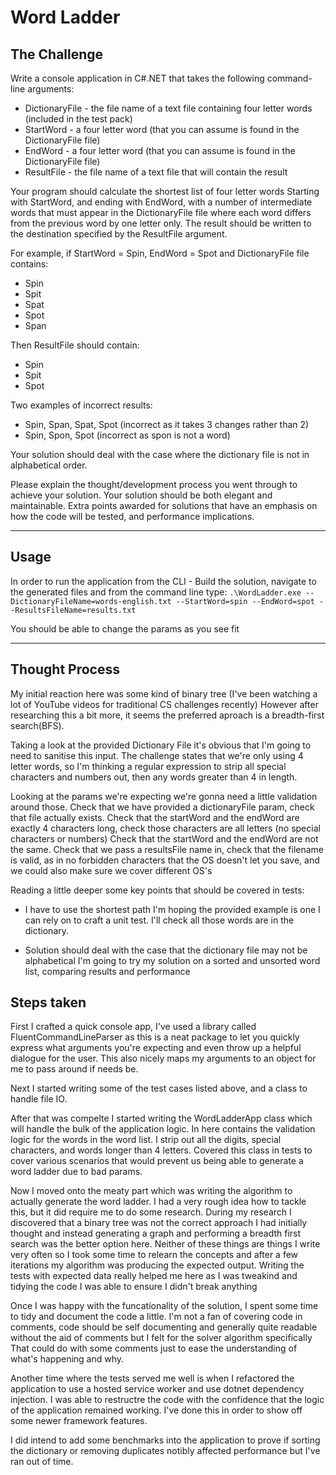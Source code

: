 # Word Ladder

## The Challenge

Write a console application in C#.NET that takes the following command-line arguments:

* DictionaryFile - the file name of a text file containing four letter words (included in the test pack)
* StartWord - a four letter word (that you can assume is found in the DictionaryFile file)
* EndWord - a four letter word (that you can assume is found in the DictionaryFile file) 
* ResultFile - the file name of a text file that will contain the result

Your program should calculate the shortest list of four letter words
Starting with StartWord, and ending with EndWord, with a number of intermediate words that must appear in the DictionaryFile file where each word differs from the previous word by one letter only. 
The result should be written to the destination specified by the ResultFile argument.

For example, if StartWord = Spin, EndWord = Spot and DictionaryFile file contains:
* Spin
* Spit
* Spat
* Spot
* Span

Then ResultFile should contain:
* Spin
* Spit
* Spot

Two examples of incorrect results:
* Spin, Span, Spat, Spot (incorrect as it takes 3 changes rather than 2)
* Spin, Spon, Spot (incorrect as spon is not a word)

Your solution should deal with the case where the dictionary file is not in alphabetical order.

Please explain the thought/development process you went through to achieve your solution.
Your solution should be both elegant and maintainable.
Extra points awarded for solutions that have an emphasis on how the code will be tested, and performance implications.

---

## Usage

In order to run the application from the CLI - Build the solution, navigate to the generated files and from the command line type:
`.\WordLadder.exe --DictionaryFileName=words-english.txt --StartWord=spin --EndWord=spot --ResultsFileName=results.txt`

You should be able to change the params as you see fit

---

## Thought Process

My initial reaction here was some kind of binary tree (I've been watching a lot of YouTube videos for traditional CS challenges recently)
However after researching this a bit more, it seems the preferred aproach is a breadth-first search(BFS).

Taking a look at the provided Dictionary File it's obvious that I'm going to need to sanitise this input.
The challenge states that we're only using 4 letter words, so I'm thinking a regular expression to strip all special characters
and numbers out, then any words greater than 4 in length.

Looking at the params we're expecting we're gonna need a little validation around those.
Check that we have provided a dictionaryFile param, check that file actually exists. 
Check that the startWord and the endWord are exactly 4 characters long, check those characters are all letters (no special characters or numbers)
Check that the startWord and the endWord are not the same.
Check that we pass a resultsFile name in, check that the filename is valid, as in no forbidden characters that the OS doesn't let you save, and we could also make sure we cover different OS's

Reading a little deeper some key points that should be covered in tests:

* I have to use the shortest path
I'm hoping the provided example is one I can rely on to craft a unit test. 
I'll check all those words are in the dictionary.

* Solution should deal with the case that the dictionary file may not be alphabetical
I'm going to try my solution on a sorted and unsorted word list, comparing results and performance

## Steps taken

First I crafted a quick console app, I've used a library called FluentCommandLineParser as this is a neat package to let you quickly express what arguments you're expecting and even throw up a helpful dialogue for the user.
This also nicely maps my arguments to an object for me to pass around if needs be.

Next I started writing some of the test cases listed above, and a class to handle file IO. 

After that was compelte I started writing the WordLadderApp class which will handle the bulk of the application logic.
In here contains the validation logic for the words in the word list. I strip out all the digits, special characters, and words longer than 4 letters.
Covered this class in tests to cover various scenarios that would prevent us being able to generate a word ladder due to bad params.

Now I moved onto the meaty part which was writing the algorithm to actually generate the word ladder.
I had a very rough idea how to tackle this, but it did require me to do some research.
During my research I discovered that a binary tree was not the correct approach I had initially thought and instead generating a graph and performing a breadth first search was the better option here. 
Neither of these things are things I write very often so I took some time to relearn the concepts and after a few iterations my algorithm was producing the expected output.
Writing the tests with expected data really helped me here as I was tweakind and tidying the code I was able to ensure I didn't break anything

Once I was happy with the funcationality of the solution, I spent some time to tidy and document the code a little.
I'm not a fan of covering code in comments, code should be self documenting and generally quite readable without the aid of comments but I felt for the solver algorithm specifically
That could do with some comments just to ease the understanding of what's happening and why.

Another time where the tests served me well is when I refactored the application to use a hosted service worker and use dotnet dependency injection.
I was able to restructre the code with the confidence that the logic of the application remained working.
I've done this in order to show off some newer framework features.

I did intend to add some benchmarks into the application to prove if sorting the dictionary or removing duplicates notibly affected performance but I've ran out of time.